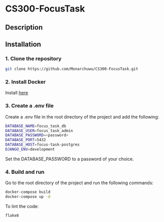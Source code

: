 # CS300-FocusTask

## Description

## Installation
### 1. Clone the repository
```bash 
git clone https://github.com/Monarchuwu/CS300-FocusTask.git
```
### 2. Install Docker
Install [here](https://docs.docker.com/get-docker/)

### 3. Create a .env file
Create a .env file in the root directory of the project and add the following:
```bash
DATABASE_NAME=focus_task_db
DATABASE_USER=focus_task_admin
DATABASE_PASSWORD=<password>
DATABASE_PORT=5432  
DATABASE_HOST=focus-task-postgres
DJANGO_ENV=development
```
Set the DATABASE_PASSWORD to a password of your choice.

### 4. Build and run
Go to the root directory of the project and run the following commands:
```bash
docker-compose build
docker-compose up -d
```

To lint the code:
```bash
flake8
```

